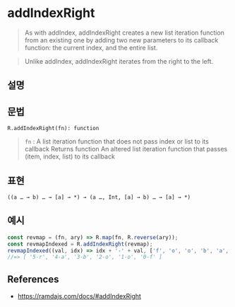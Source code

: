 # addIndexRight

> As with addIndex, addIndexRight creates a new list iteration function from an existing one by adding two new parameters to its callback function: the current index, and the entire list.

> Unlike addIndex, addIndexRight iterates from the right to the left.

## 설명

## 문법

```
R.addIndexRight(fn): function
```
> `fn` : A list iteration function that does not pass index or list to its callback
> Returns function An altered list iteration function that passes (item, index, list) to its callback

## 표현

```
((a … → b) … → [a] → *) → (a …, Int, [a] → b) … → [a] → *)
```

## 예시

```js
const revmap = (fn, ary) => R.map(fn, R.reverse(ary));
const revmapIndexed = R.addIndexRight(revmap);
revmapIndexed((val, idx) => idx + '-' + val, ['f', 'o', 'o', 'b', 'a', 'r']);
//=> [ '5-r', '4-a', '3-b', '2-o', '1-o', '0-f' ]
```

## References

- https://ramdajs.com/docs/#addIndexRight
